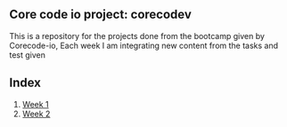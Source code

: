 ## Core code io project: corecodev
This is a repository for the projects done from the bootcamp given by Corecode-io, Each week I am integrating new content from the tasks and test given

## Index
1. [Week 1](Derfel-tech/corecode-io/week-1.md)
2. [Week 2](https://github.com/Derfel-tech/corecode-io/blob/main/week-2.md) 

